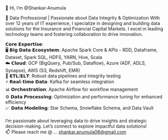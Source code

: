 👋 Hi, I’m @Shankar-Anumula 

🌟 Data Professional | Passionate about Data Integrity & Optimization
With over 12 years of IT experience, I specialize in designing and building data solutions for the Insurance and Financial Capital Markets. I excel in leading technology teams and fostering collaboration to drive innovation.

𝗖𝗼𝗿𝗲 𝗘𝘅𝗽𝗲𝗿𝘁𝗶𝘀𝗲: </br>
 🖥️ 𝗕𝗶𝗴 𝗗𝗮𝘁𝗮 𝗘𝗰𝗼𝘀𝘆𝘀𝘁𝗲𝗺: Apache Spark Core & APIs - RDD, Dataframe, Dataset, Spark SQL, HDFS, YARN, Hive, Scala </br> 
 ☁️ 𝗖𝗹𝗼𝘂𝗱: GCP (BigQuery, Pub/Sub, Dataflow), Azure (ADF, ADLS, Synapse), AWS (S3, Redshift, EMR) </br>
 🔗 𝗘𝗧𝗟/𝗘𝗟𝗧: Robust data pipelines and integrity testing </br>
 ⚡ 𝗥𝗲𝗮𝗹-𝘁𝗶𝗺𝗲 𝗗𝗮𝘁𝗮: Kafka for seamless integration </br>
 📊 𝗢𝗿𝗰𝗵𝗲𝘀𝘁𝗿𝗮𝘁𝗶𝗼𝗻: Apache Airflow for workflow management </br>
 ⚙️ 𝗗𝗮𝘁𝗮 𝗣𝗿𝗼𝗰𝗲𝘀𝘀𝗶𝗻𝗴: Optimization and performance tuning for enhanced efficiency </br>
 📈 𝗗𝗮𝘁𝗮 𝗠𝗼𝗱𝗲𝗹𝗶𝗻𝗴: Star Schema, Snowflake Schema, and Data Vault </br>
</br>
I’m passionate about leveraging data to drive insights and strategic decision-making. Let’s connect to explore impactful data solutions! </br>
📫 Please reach me @ ... shankar.anumula08@gmail.com 

</br>

<!---
Shankar-Anumula/Shankar-Anumula is a ✨ special ✨ repository because its `README.md` (this file) appears on your GitHub profile.
You can click the Preview link to take a look at your changes.
--->
